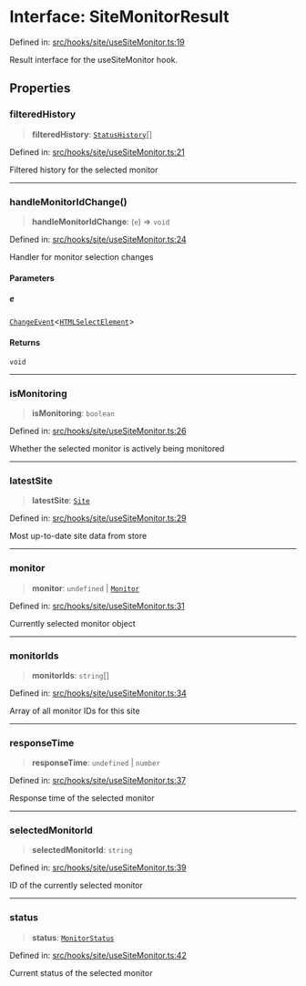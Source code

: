 # Interface: SiteMonitorResult

Defined in: [src/hooks/site/useSiteMonitor.ts:19](https://github.com/Nick2bad4u/Uptime-Watcher/blob/dca5483e793478722cd3e6e125cafcec5fc771f0/src/hooks/site/useSiteMonitor.ts#L19)

Result interface for the useSiteMonitor hook.

## Properties

### filteredHistory

> **filteredHistory**: [`StatusHistory`](../../../../../shared/types/interfaces/StatusHistory.md)[]

Defined in: [src/hooks/site/useSiteMonitor.ts:21](https://github.com/Nick2bad4u/Uptime-Watcher/blob/dca5483e793478722cd3e6e125cafcec5fc771f0/src/hooks/site/useSiteMonitor.ts#L21)

Filtered history for the selected monitor

***

### handleMonitorIdChange()

> **handleMonitorIdChange**: (`e`) => `void`

Defined in: [src/hooks/site/useSiteMonitor.ts:24](https://github.com/Nick2bad4u/Uptime-Watcher/blob/dca5483e793478722cd3e6e125cafcec5fc771f0/src/hooks/site/useSiteMonitor.ts#L24)

Handler for monitor selection changes

#### Parameters

##### e

[`ChangeEvent`](https://github.com/DefinitelyTyped/DefinitelyTyped/blob/1a60e1b9a9062ff9c48c681ca3d8b6f717b616b9/types/react/index.d.ts#L2018)\<[`HTMLSelectElement`](https://developer.mozilla.org/docs/Web/API/HTMLSelectElement)\>

#### Returns

`void`

***

### isMonitoring

> **isMonitoring**: `boolean`

Defined in: [src/hooks/site/useSiteMonitor.ts:26](https://github.com/Nick2bad4u/Uptime-Watcher/blob/dca5483e793478722cd3e6e125cafcec5fc771f0/src/hooks/site/useSiteMonitor.ts#L26)

Whether the selected monitor is actively being monitored

***

### latestSite

> **latestSite**: [`Site`](../../../../../shared/types/interfaces/Site.md)

Defined in: [src/hooks/site/useSiteMonitor.ts:29](https://github.com/Nick2bad4u/Uptime-Watcher/blob/dca5483e793478722cd3e6e125cafcec5fc771f0/src/hooks/site/useSiteMonitor.ts#L29)

Most up-to-date site data from store

***

### monitor

> **monitor**: `undefined` \| [`Monitor`](../../../../../shared/types/interfaces/Monitor.md)

Defined in: [src/hooks/site/useSiteMonitor.ts:31](https://github.com/Nick2bad4u/Uptime-Watcher/blob/dca5483e793478722cd3e6e125cafcec5fc771f0/src/hooks/site/useSiteMonitor.ts#L31)

Currently selected monitor object

***

### monitorIds

> **monitorIds**: `string`[]

Defined in: [src/hooks/site/useSiteMonitor.ts:34](https://github.com/Nick2bad4u/Uptime-Watcher/blob/dca5483e793478722cd3e6e125cafcec5fc771f0/src/hooks/site/useSiteMonitor.ts#L34)

Array of all monitor IDs for this site

***

### responseTime

> **responseTime**: `undefined` \| `number`

Defined in: [src/hooks/site/useSiteMonitor.ts:37](https://github.com/Nick2bad4u/Uptime-Watcher/blob/dca5483e793478722cd3e6e125cafcec5fc771f0/src/hooks/site/useSiteMonitor.ts#L37)

Response time of the selected monitor

***

### selectedMonitorId

> **selectedMonitorId**: `string`

Defined in: [src/hooks/site/useSiteMonitor.ts:39](https://github.com/Nick2bad4u/Uptime-Watcher/blob/dca5483e793478722cd3e6e125cafcec5fc771f0/src/hooks/site/useSiteMonitor.ts#L39)

ID of the currently selected monitor

***

### status

> **status**: [`MonitorStatus`](../../../../../shared/types/type-aliases/MonitorStatus.md)

Defined in: [src/hooks/site/useSiteMonitor.ts:42](https://github.com/Nick2bad4u/Uptime-Watcher/blob/dca5483e793478722cd3e6e125cafcec5fc771f0/src/hooks/site/useSiteMonitor.ts#L42)

Current status of the selected monitor
